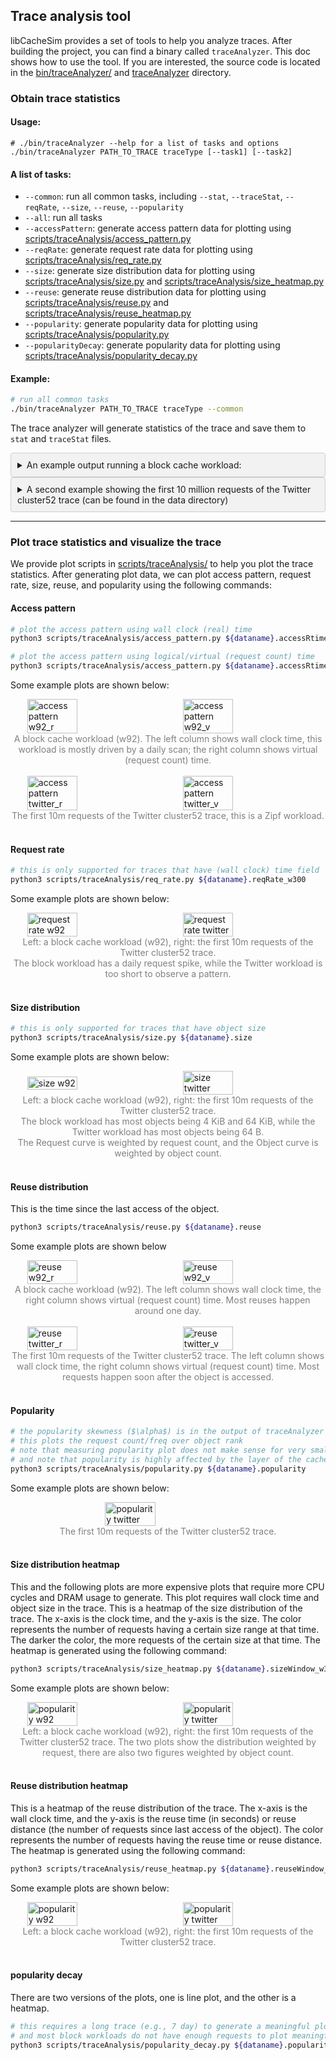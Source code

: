
## Trace analysis tool
libCacheSim provides a set of tools to help you analyze traces. After building the project, you can find a binary called `traceAnalyzer`.
This doc shows how to use the tool.
If you are interested, the source code is located in the [bin/traceAnalyzer/](/libCacheSim/bin/traceAnalyzer) and [traceAnalyzer](/libCacheSim/traceAnalyzer) directory.

### Obtain trace statistics
#### Usage: 
```
# ./bin/traceAnalyzer --help for a list of tasks and options
./bin/traceAnalyzer PATH_TO_TRACE traceType [--task1] [--task2]
```

#### A list of tasks:
* `--common`: run all common tasks, including `--stat`, `--traceStat`, `--reqRate`, `--size`, `--reuse`, `--popularity`
* `--all`: run all tasks
* `--accessPattern`: generate access pattern data for plotting using [scripts/traceAnalysis/access_pattern.py](/scripts/traceAnalysis/access_pattern.py)
* `--reqRate`: generate request rate data for plotting using [scripts/traceAnalysis/req_rate.py](/scripts/traceAnalysis/req_rate.py)
* `--size`: generate size distribution data for plotting using [scripts/traceAnalysis/size.py](/scripts/traceAnalysis/size.py) and [scripts/traceAnalysis/size_heatmap.py](/scripts/traceAnalysis/size_heatmap.py)
* `--reuse`: generate reuse distribution data for plotting using [scripts/traceAnalysis/reuse.py](/scripts/traceAnalysis/reuse.py) and [scripts/traceAnalysis/reuse_heatmap.py](/scripts/traceAnalysis/reuse_heatmap.py)
* `--popularity`: generate popularity data for plotting using [scripts/traceAnalysis/popularity.py](/scripts/traceAnalysis/popularity.py)
* `--popularityDecay`: generate popularity data for plotting using [scripts/traceAnalysis/popularity_decay.py](/scripts/traceAnalysis/popularity_decay.py)

#### Example: 
```bash
# run all common tasks
./bin/traceAnalyzer PATH_TO_TRACE traceType --common
```

The trace analyzer will generate statistics of the trace and save them to `stat` and `traceStat` files.


<details>
  <summary style="background-color: #f2f2f2; padding: 10px; border: 1px solid #ccc; border-radius: 4px;">An example output running a block cache workload:</summary>

    dat: w92.oracleGeneral.bin.zst
    number of requests: 4284658, number of objects: 606386
    number of req GiB: 133.5165, number of obj GiB: 21.7219
    compulsory miss ratio (req/byte): 0.1415/0.1627
    object size weighted by req/obj: 33459/38463
    frequency mean: 7.0659
    time span: 609774(7.0576 day)
    request rate min 0.5400 req/s, max 257.7533 req/s, window 300s
    object rate min 0.1333 obj/s, max 256.6933 obj/s, window 300s
    X-hit (number of obj accessed X times): 5720(0.0094), 4813(0.0079), 4514(0.0074), 5044(0.0083), 34919(0.0576), 529106(0.8726), 2551(0.0042), 2161(0.0036), 
    freq (fraction) of the most popular obj: 74030(0.0173), 74007(0.0173), 59484(0.0139), 39656(0.0093), 27403(0.0064), 27391(0.0064), 21380(0.0050), 19828(0.0046), 

</details>


<details>
  <summary style="background-color: #f2f2f2; padding: 10px; border: 1px solid #ccc; border-radius: 4px;">A second example showing the first 10 million requests of the Twitter cluster52 trace (can be found in the data directory)
</summary>

    dat: ../data/twitter_cluster52_10m.csv
    number of requests: 10000000, number of objects: 897664
    number of req GiB: 1.8806, number of obj GiB: 0.1627
    compulsory miss ratio (req/byte): 0.0898/0.0865
    object size weighted by req/obj: 201/194
    frequency mean: 11.1400
    time span: 5293(0.0613 day)
    write: 0(0), overwrite: 0(0), del:0(0)
    request rate min 1753.7533 req/s, max 1986.3433 req/s, window 300s
    object rate min 300.3567 obj/s, max 319.8633 obj/s, window 300s
    popularity: Zipf linear fitting slope=0.9472
    X-hit (number of obj accessed X times): 323699(0.3606), 218436(0.2433), 51516(0.0574), 128181(0.1428), 48785(0.0543), 25172(0.0280), 14606(0.0163), 14769(0.0165), 
    freq (fraction) of the most popular obj: 546563(0.0547), 365140(0.0365), 221311(0.0221), 190811(0.0191), 154037(0.0154), 151832(0.0152), 127070(0.0127), 98851(0.0099), 
</details>

----

### Plot trace statistics and visualize the trace
We provide plot scripts in [scripts/traceAnalysis/](/scripts/traceAnalysis/) to help you plot the trace statistics.
After generating plot data, we can plot access pattern, request rate, size, reuse, and popularity using the following commands:

#### Access pattern
```bash
# plot the access pattern using wall clock (real) time
python3 scripts/traceAnalysis/access_pattern.py ${dataname}.accessRtime

# plot the access pattern using logical/virtual (request count) time 
python3 scripts/traceAnalysis/access_pattern.py ${dataname}.accessRtime
```

Some example plots are shown below:
<div style="display: flex; justify-content: center; align-items: center;">
<img src="/doc/plot/w92_access_rt.svg" alt="access pattern w92_r" width="40%">
&nbsp;&nbsp;&nbsp;&nbsp;&nbsp;&nbsp;&nbsp;&nbsp;&nbsp;&nbsp;&nbsp;&nbsp;
<img src="/doc/plot/w92_access_vt.svg" alt="access pattern w92_v" width="40%">
</div>
<div style="text-align: center; color: grey;">
A block cache workload (w92). The left column shows wall clock time, this workload is mostly driven by a daily scan; the right column shows virtual (request count) time. 
</div>
<br>

<div style="display: flex; justify-content: center; align-items: center;">
<img src="/doc/plot/twitter_cluster52_10m_access_rt.svg" alt="access pattern twitter_r" width="40%">
&nbsp;&nbsp;&nbsp;&nbsp;&nbsp;&nbsp;&nbsp;&nbsp;&nbsp;&nbsp;&nbsp;&nbsp;
<img src="/doc/plot/twitter_cluster52_10m_access_vt.svg" alt="access pattern twitter_v" width="40%">
</div>
<div style="text-align: center; color: grey;">
The first 10m requests of the Twitter cluster52 trace, this is a Zipf workload. 
</div>
<br>



#### Request rate
```bash
# this is only supported for traces that have (wall clock) time field
python3 scripts/traceAnalysis/req_rate.py ${dataname}.reqRate_w300
```

Some example plots are shown below:
<div style="display: flex; justify-content: center; align-items: center;">
<img src="/doc/plot/w92_reqRate.svg" alt="request rate w92" width="40%">
&nbsp;&nbsp;&nbsp;&nbsp;&nbsp;&nbsp;&nbsp;&nbsp;&nbsp;&nbsp;&nbsp;&nbsp;
<img src="/doc/plot/twitter_cluster52_10m_reqRate.svg" alt="request rate twitter" width="40%">
</div>
<div style="text-align: center; color: grey;">
Left: a block cache workload (w92), right: the first 10m requests of the Twitter cluster52 trace. <br>
The block workload has a daily request spike, while the Twitter workload is too short to observe a pattern. 
</div>
<br>


#### Size distribution
```bash
# this is only supported for traces that have object size
python3 scripts/traceAnalysis/size.py ${dataname}.size
```

Some example plots are shown below:
<div style="display: flex; justify-content: center; align-items: center;">
<img src="/doc/plot/w92_size.svg" alt="size w92" width="40%">
&nbsp;&nbsp;&nbsp;&nbsp;&nbsp;&nbsp;&nbsp;&nbsp;&nbsp;&nbsp;&nbsp;&nbsp;
<img src="/doc/plot/twitter_cluster52_10m_size_log.svg" alt="size twitter" width="40%">
</div>
<div style="text-align: center; color: grey;">
Left: a block cache workload (w92), right: the first 10m requests of the Twitter cluster52 trace. <br>
The block workload has most objects being 4 KiB and 64 KiB, while the Twitter workload has most objects being 64 B. <br>
The Request curve is weighted by request count, and the Object curve is weighted by object count. 
</div>
<br>


#### Reuse distribution
This is the time since the last access of the object.

```bash
python3 scripts/traceAnalysis/reuse.py ${dataname}.reuse
```

Some example plots are shown below 
<div style="display: flex; justify-content: center; align-items: center;">
<img src="/doc/plot/w92_reuse_rt_log.svg" alt="reuse w92_r" width="40%">
&nbsp;&nbsp;&nbsp;&nbsp;&nbsp;&nbsp;&nbsp;&nbsp;&nbsp;&nbsp;&nbsp;&nbsp;
<img src="/doc/plot/w92_reuse_vt_log.svg" alt="reuse w92_v" width="40%">
</div>
<div style="text-align: center; color: grey;">
A block cache workload (w92). The left column shows wall clock time, the right column shows virtual (request count) time. Most reuses happen around one day.
</div>
<br>

<div style="display: flex; justify-content: center; align-items: center;">
<img src="/doc/plot/twitter_cluster52_10m_reuse_rt.svg" alt="reuse twitter_r" width="40%">
&nbsp;&nbsp;&nbsp;&nbsp;&nbsp;&nbsp;&nbsp;&nbsp;&nbsp;&nbsp;&nbsp;&nbsp;
<img src="/doc/plot/twitter_cluster52_10m_reuse_vt_log.svg" alt="reuse twitter_v" width="40%">
</div>

<div style="text-align: center; color: grey;">
The first 10m requests of the Twitter cluster52 trace. The left column shows wall clock time, the right column shows virtual (request count) time. Most requests happen soon after the object is accessed. 
</div>
<br>

#### Popularity
```bash
# the popularity skewness ($\alpha$) is in the output of traceAnalyzer
# this plots the request count/freq over object rank
# note that measuring popularity plot does not make sense for very small traces and some block workloads  
# and note that popularity is highly affected by the layer of the cache hierarchy
python3 scripts/traceAnalysis/popularity.py ${dataname}.popularity
```

Some example plots are shown below:
<div style="display: flex; justify-content: center; align-items: center;">
<img src="/doc/plot/twitter_cluster52_10m_pop_rank.svg" alt="popularity twitter" width="40%">
</div>
<div style="text-align: center; color: grey;">
The first 10m requests of the Twitter cluster52 trace. <br>
</div>
<br>





#### Size distribution heatmap
This and the following plots are more expensive plots that require more CPU cycles and DRAM usage to generate. 
This plot requires wall clock time and object size in the trace. 
This is a heatmap of the size distribution of the trace. The x-axis is the clock time, and the y-axis is the size. The color represents the number of requests having a certain size range at that time. The darker the color, the more requests of the certain size at that time. 
The heatmap is generated using the following command:

```bash
python3 scripts/traceAnalysis/size_heatmap.py ${dataname}.sizeWindow_w300
```

Some example plots are shown below:
<div style="display: flex; justify-content: center; align-items: center;">
<img src="/doc/plot/w92_size_heatmap_req.svg" alt="popularity w92" width="40%">
&nbsp;&nbsp;&nbsp;&nbsp;&nbsp;&nbsp;&nbsp;&nbsp;&nbsp;&nbsp;&nbsp;&nbsp;
<img src="/doc/plot/twitter_cluster52_10m_size_heatmap_req.svg" alt="popularity twitter" width="40%">
</div>
<div style="text-align: center; color: grey;">
Left: a block cache workload (w92), right: the first 10m requests of the Twitter cluster52 trace. The two plots show the distribution weighted by request, there are also two figures weighted by object count. <br>
</div>
<br>


#### Reuse distribution heatmap
This is a heatmap of the reuse distribution of the trace. The x-axis is the wall clock time, and the y-axis is the reuse time (in seconds) or reuse distance (the number of requests since last access of the object). The color represents the number of requests having the reuse time or reuse distance. 
The heatmap is generated using the following command:

```bash
python3 scripts/traceAnalysis/reuse_heatmap.py ${dataname}.reuseWindow_w300
```

Some example plots are shown below:
<div style="display: flex; justify-content: center; align-items: center;">
<img src="/doc/plot/w92_reuse_heatmap_vt.svg" alt="popularity w92" width="40%">
&nbsp;&nbsp;&nbsp;&nbsp;&nbsp;&nbsp;&nbsp;&nbsp;&nbsp;&nbsp;&nbsp;&nbsp;
<img src="/doc/plot/twitter_cluster52_10m_reuse_heatmap_vt.svg" alt="popularity twitter" width="40%">
</div>
<div style="text-align: center; color: grey;">
Left: a block cache workload (w92), right: the first 10m requests of the Twitter cluster52 trace. <br>
</div>
<br>


#### popularity decay
There are two versions of the plots, one is line plot, and the other is a heatmap.

```bash
# this requires a long trace (e.g., 7 day) to generate a meaningful plot
# and most block workloads do not have enough requests to plot meaningful popularity decay
python3 scripts/traceAnalysis/popularity_decay.py ${dataname}.popularityDecay_w300
```

<!-- Some example plots are shown below:
<div style="display: flex; justify-content: center; align-items: center;">
<img src="/doc/plot/twitter_cluster52_10m_popularityDecayLineLog.svg" alt="popularity twitter" width="40%">
</div>
<div style="text-align: center; color: grey;">
Left: a block cache workload (w92), right: the first 10m requests of the Twitter cluster52 trace. <br>
The block workload has most objects being 4 KiB and 64 KiB, while the Twitter workload has most objects around 64 B. <br>
The Request curve is weighted by request count, and the Object curve is weighted by object count. 
</div>
<br> -->
